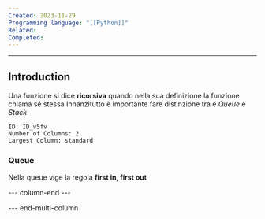 ```yaml
---
Created: 2023-11-29
Programming language: "[[Python]]"
Related: 
Completed:
---
```

---
## Introduction
Una funzione si dice **ricorsiva** quando nella sua definizione la funzione chiama sé stessa
Innanzitutto è importante fare distinzione tra e *Queue* e *Stack*

```start-multi-column
ID: ID_v5fv
Number of Columns: 2
Largest Column: standard
```

### Queue

Nella queue vige la regola **first in, first out**


--- column-end ---



--- end-multi-column

